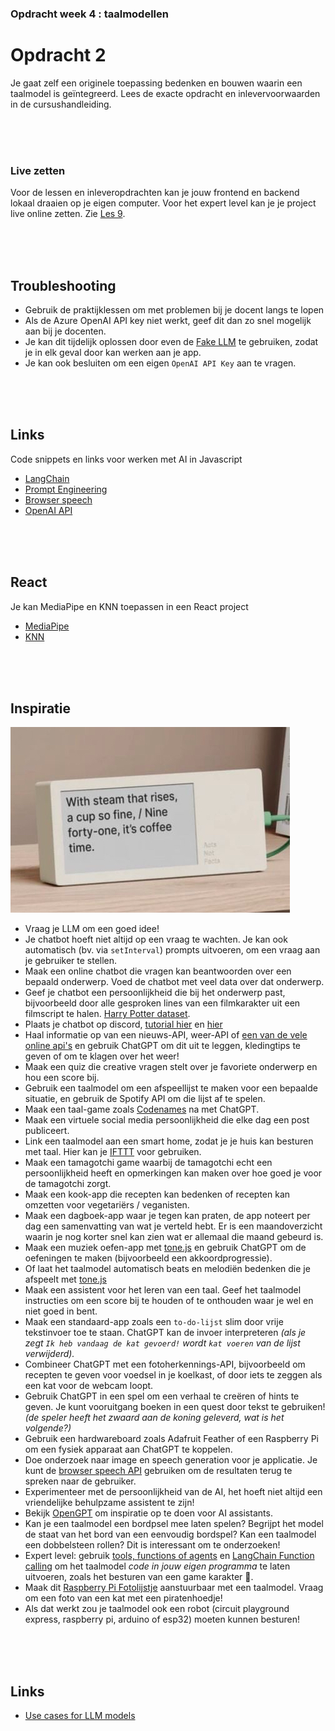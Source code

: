 ### Opdracht week 4 : taalmodellen

# Opdracht 2

Je gaat zelf een originele toepassing bedenken en bouwen waarin een taalmodel is geïntegreerd. Lees de exacte opdracht en inlevervoorwaarden in de cursushandleiding.

<br><br><br>

### Live zetten

Voor de lessen en inleveropdrachten kan je jouw frontend en backend lokaal draaien op je eigen computer. Voor het expert level kan je je project live online zetten. Zie [Les 9](/les9/).

<br><br><br>

## Troubleshooting

- Gebruik de praktijklessen om met problemen bij je docent langs te lopen
- Als de Azure OpenAI API key niet werkt, geef dit dan zo snel mogelijk aan bij je docenten.
- Je kan dit tijdelijk oplossen door even de [Fake LLM](https://js.langchain.com/docs/integrations/chat/fake) te gebruiken, zodat je in elk geval door kan werken aan je app.
- Je kan ook besluiten om een eigen `OpenAI API Key` aan te vragen.

<br><br><br>


## Links

Code snippets en links voor werken met AI in Javascript

- [LangChain](https://js.langchain.com/docs/get_started/quickstart)
- [Prompt Engineering](https://platform.openai.com/docs/guides/prompt-engineering)
- [Browser speech](./snippets/speech.md)
- [OpenAI API](https://platform.openai.com/docs/introduction)

<br><br><br>

## React

Je kan MediaPipe en KNN toepassen in een React project

- [MediaPipe](./snippets/react.md)
- [KNN](./snippets/reactknn.md)

<br><br><br>

## Inspiratie

![poemclock](./images/poemclock.png)

- Vraag je LLM om een goed idee!
- Je chatbot hoeft niet altijd op een vraag te wachten. Je kan ook automatisch (bv. via `setInterval`) prompts uitvoeren, om een vraag aan je gebruiker te stellen.
- Maak een online chatbot die vragen kan beantwoorden over een bepaald onderwerp. Voed de chatbot met veel data over dat onderwerp. 
- Geef je chatbot een persoonlijkheid die bij het onderwerp past, bijvoorbeeld door alle gesproken lines van een filmkarakter uit een filmscript te halen. [Harry Potter dataset](https://www.kaggle.com/datasets/gulsahdemiryurek/harry-potter-dataset).
- Plaats je chatbot op discord, [tutorial hier](https://dev.to/rtagliavia/how-to-create-a-discord-bot-with-discordjs-and-nodejs-plb) en [hier](https://www.freecodecamp.org/news/discord-ai-chatbot/)
- Haal informatie op van een nieuws-API, weer-API of [een van de vele online api's](https://apilist.fun) en gebruik ChatGPT om dit uit te leggen, kledingtips te geven of om te klagen over het weer!
- Maak een quiz die creative vragen stelt over je favoriete onderwerp en hou een score bij.
- Gebruik een taalmodel om een afspeellijst te maken voor een bepaalde situatie, en gebruik de Spotify API om die lijst af te spelen.
- Maak een taal-game zoals [Codenames](https://www.whitegoblingames.com/game/codenames/) na met ChatGPT.
- Maak een virtuele social media persoonlijkheid die elke dag een post publiceert.
- Link een taalmodel aan een smart home, zodat je je huis kan besturen met taal. Hier kan je [IFTTT](https://ifttt.com) voor gebruiken.
- Maak een tamagotchi game waarbij de tamagotchi echt een persoonlijkheid heeft en opmerkingen kan maken over hoe goed je voor de tamagotchi zorgt.
- Maak een kook-app die recepten kan bedenken of recepten kan omzetten voor vegetariërs / veganisten.
- Maak een dagboek-app waar je tegen kan praten, de app noteert per dag een samenvatting van wat je verteld hebt. Er is een maandoverzicht waarin je nog korter snel kan zien wat er allemaal die maand gebeurd is.
- Maak een muziek oefen-app met [tone.js](https://tonejs.github.io) en gebruik ChatGPT om de oefeningen te maken (bijvoorbeeld een akkoordprogressie).
- Of laat het taalmodel automatisch beats en melodiën bedenken die je afspeelt met [tone.js](https://tonejs.github.io)
- Maak een assistent voor het leren van een taal. Geef het taalmodel instructies om een score bij te houden of te onthouden waar je wel en niet goed in bent.
- Maak een standaard-app zoals een `to-do-lijst` slim door vrije tekstinvoer toe te staan. ChatGPT kan de invoer interpreteren *(als je zegt `Ik heb vandaag de kat gevoerd!` wordt `kat voeren` van de lijst verwijderd).*
- Combineer ChatGPT met een fotoherkennings-API, bijvoorbeeld om recepten te geven voor voedsel in je koelkast, of door iets te zeggen als een kat voor de webcam loopt.
- Gebruik ChatGPT in een spel om een verhaal te creëren of hints te geven. Je kunt vooruitgang boeken in een quest door tekst te gebruiken! *(de speler heeft het zwaard aan de koning geleverd, wat is het volgende?)*
- Gebruik een hardwareboard zoals Adafruit Feather of een Raspberry Pi om een fysiek apparaat aan ChatGPT te koppelen.
- Doe onderzoek naar image en speech generation voor je applicatie. Je kunt de [browser speech API](./snippets/speech.md) gebruiken om de resultaten terug te spreken naar de gebruiker.
- Experimenteer met de persoonlijkheid van de AI, het hoeft niet altijd een vriendelijke behulpzame assistent te zijn!
- Bekijk [OpenGPT](https://www.opengpt.com) om inspiratie op te doen voor AI assistants.
- Kan je een taalmodel een bordpsel mee laten spelen? Begrijpt het model de staat van het bord van een eenvoudig bordspel? Kan een taalmodel een dobbelsteen rollen? Dit is interessant om te onderzoeken!
- Expert level: gebruik [tools, functions of agents](https://platform.openai.com/docs/guides/function-calling) en [LangChain Function calling](https://js.langchain.com/docs/how_to/tool_calling/) om het taalmodel *code in jouw eigen programma* te laten uitvoeren, zoals het besturen van een game karakter 🤯.
- Maak dit [Raspberry Pi Fotolijstje](https://github.com/fatihak/InkyPi) aanstuurbaar met een taalmodel. Vraag om een foto van een kat met een piratenhoedje!
- Als dat werkt zou je taalmodel ook een robot (circuit playground express, raspberry pi, arduino of esp32) moeten kunnen besturen!

<br><br><br>

## Links

- [Use cases for LLM models](https://www.projectpro.io/article/large-language-model-use-cases-and-applications/887)
